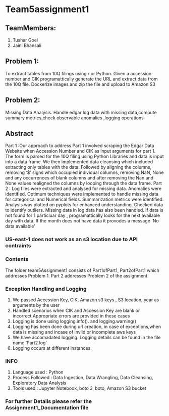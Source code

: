 # Team5assignment1
## TeamMembers:
  1. Tushar Goel
  2. Jaini Bhansali

## Problem 1:
To extract tables from 10Q filings using r or Python. Given a accession number and CIK programattically generate the URL and extract data from the 10Q file. Dockerize images and  zip the file and upload to Amazon S3
## Problem 2: 
Missing Data Analysis. Handle edgar log data with missing data,compute summary metrics,check observable anomalies ,logging operations
## Abstract
Part 1 :Our approach to address Part 1 involved scraping the Edgar Data Website when Accession Number and CIK as input arguments for part 1. The form is parsed for the 10Q filing using Python Libraries and data is input into a data frame. We then implemented data cleansing which included extracting only tables with the data. Followed by aligning the columns, removing ‘$’ signs which occupied individual columns, removing NaN, None and any occurrences of blank columns and after removing the Nan and None values realigned the columns by looping through the data frame.
Part 2 : Log files were extracted and analysed for missing data. Anomalies were identified. Optimum techniques were implemented to handle missing data for categorical and Numerical fields. Summarization metrics were identified. Analysis was plotted on pyplots for enhanced understanding. Checked data to identify outliers. Missing data in  log data has also been handled. If data is not found for 1 particluar day , programattically looks for the next available day with data. If the month does not have data it provodes a message 'No data available'
### US-east-1 does not work as an s3 location due to API contraints
### Contents
The folder team5Assignment1 consists of Part1ofPart1, Part2ofPart1 which addresses Problem 1. Part 2 addresses Problem 2 of the assignment.
### Exception Handling and Logging
1.	We passed Accession Key, CIK, Amazon s3 keys , S3 location, year as arguments by the user
2.	Handled scenarios when CIK and Accession Key are blank or incorrect.Appropriate errors are provided in these cases
3.  Logging is done using logging.info(). and logging.warning()
4. Logging has been done during url creation, in case of exceptions,when data is missing and incase of invlid or incomplete aws keys
5.	We have accomadated logging. Logging details can be found in the file name ‘Part2.log’
6.	Logging occurs at different instances.
### INFO
1.	Language used : Python
2.	Process Followed : Data Ingestion, Data Wrangling, Data Cleansing, Exploratory Data Analysis
3.	Tools used :  Jupyter Notebook, boto 3, boto, Amazon S3 bucket

### For further Details please refer the Assignment1_Documentation file


